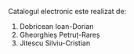 Catalogul electronic este realizat de:
1. Dobricean Ioan-Dorian
2. Gheorghieș Petruț-Rareș
3. Jitescu Silviu-Cristian
